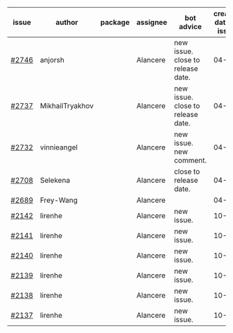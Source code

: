 | issue | author | package | assignee | bot advice | created date of issue | target release date | date from target |
| ------ | ------ | ------ | ------ | ------ | ------ | ------ | :-----: |
| [#2746](https://github.com/Azure/sdk-release-request/issues/2746) | anjorsh |  | Alancere | new issue. close to release date.  | 04-29 | 05-02 | 0 |
| [#2737](https://github.com/Azure/sdk-release-request/issues/2737) | MikhailTryakhov |  | Alancere | new issue. close to release date.  | 04-25 | 05-02 | 0 |
| [#2732](https://github.com/Azure/sdk-release-request/issues/2732) | vinnieangel |  | Alancere | new issue. new comment. | 04-21 | 05-05 |  |
| [#2708](https://github.com/Azure/sdk-release-request/issues/2708) | Selekena |  | Alancere | close to release date.  | 04-15 | 05-02 | 0 |
| [#2689](https://github.com/Azure/sdk-release-request/issues/2689) | Frey-Wang |  | Alancere |  | 04-15 | 04-22 |  |
| [#2142](https://github.com/Azure/sdk-release-request/issues/2142) | lirenhe |  | Alancere | new issue. | 10-20 | 11-03 |  |
| [#2141](https://github.com/Azure/sdk-release-request/issues/2141) | lirenhe |  | Alancere | new issue. | 10-20 | 11-03 |  |
| [#2140](https://github.com/Azure/sdk-release-request/issues/2140) | lirenhe |  | Alancere | new issue. | 10-20 | 11-05 |  |
| [#2139](https://github.com/Azure/sdk-release-request/issues/2139) | lirenhe |  | Alancere | new issue. | 10-20 | 11-05 |  |
| [#2138](https://github.com/Azure/sdk-release-request/issues/2138) | lirenhe |  | Alancere | new issue. | 10-20 | 11-05 |  |
| [#2137](https://github.com/Azure/sdk-release-request/issues/2137) | lirenhe |  | Alancere | new issue. | 10-20 | 11-05 |  |
